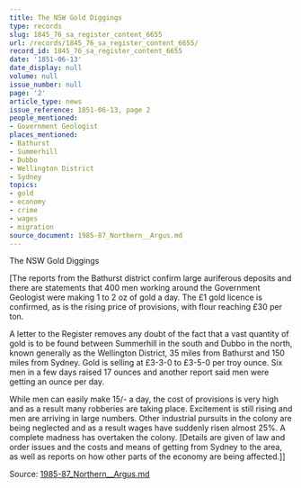 ```yaml
---
title: The NSW Gold Diggings
type: records
slug: 1845_76_sa_register_content_6655
url: /records/1845_76_sa_register_content_6655/
record_id: 1845_76_sa_register_content_6655
date: '1851-06-13'
date_display: null
volume: null
issue_number: null
page: '2'
article_type: news
issue_reference: 1851-06-13, page 2
people_mentioned:
- Government Geologist
places_mentioned:
- Bathurst
- Summerhill
- Dubbo
- Wellington District
- Sydney
topics:
- gold
- economy
- crime
- wages
- migration
source_document: 1985-87_Northern__Argus.md
---
```


The NSW Gold Diggings

[The reports from the Bathurst district confirm large auriferous deposits and there are statements that 400 men working around the Government Geologist were making 1 to 2 oz of gold a day.  The £1 gold licence is confirmed, as is the rising price of provisions, with flour reaching £30 per ton.

A letter to the Register removes any doubt of the fact that a vast quantity of gold is to be found between Summerhill in the south and Dubbo in the north, known generally as the Wellington District, 35 miles from Bathurst and 150 miles from Sydney.  Gold is selling at £3-3-0 to £3-5-0 per troy ounce.  Six men in a few days raised 17 ounces and another report said men were getting an ounce per day.

While men can easily make 15/- a day, the cost of provisions is very high and as a result many robberies are taking place.  Excitement is still rising and men are arriving in large numbers.  Other industrial pursuits in the colony are being neglected and as a result wages have suddenly risen almost 25%.  A complete madness has overtaken the colony.  [Details are given of law and order issues and the costs and means of getting from Sydney to the area, as well as reports on how other parts of the economy are being affected.]]

Source: [1985-87_Northern__Argus.md](/downloads/markdown/1985-87_Northern__Argus.md)
